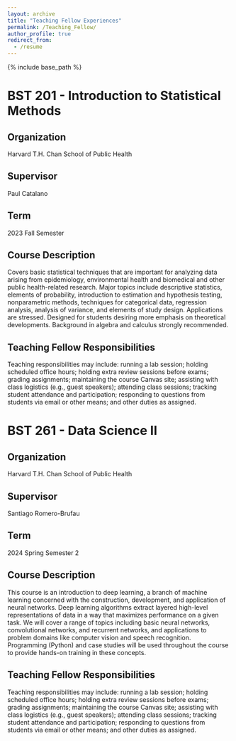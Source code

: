 ```yaml
---
layout: archive
title: "Teaching Fellow Experiences"
permalink: /Teaching_Fellow/
author_profile: true
redirect_from:
  - /resume
---
```


{% include base_path %}

# BST 201 - Introduction to Statistical Methods

## Organization
Harvard T.H. Chan School of Public Health

## Supervisor
Paul Catalano

## Term
2023 Fall Semester

## Course Description
Covers basic statistical techniques that are important for analyzing data arising from epidemiology, environmental health and biomedical and other public health-related research. Major topics include descriptive statistics, elements of probability, introduction to estimation and hypothesis testing, nonparametric methods, techniques for categorical data, regression analysis, analysis of variance, and elements of study design. Applications are stressed. Designed for students desiring more emphasis on theoretical developments. Background in algebra and calculus strongly recommended.

## Teaching Fellow Responsibilities
Teaching responsibilities may include: running a lab session; holding scheduled office hours; holding extra review sessions before exams; grading assignments; maintaining the course Canvas site; assisting with class logistics (e.g., guest speakers); attending class sessions; tracking student attendance and participation; responding to questions from students via email or other means; and other duties as assigned.

# BST 261 - Data Science II

## Organization
Harvard T.H. Chan School of Public Health

## Supervisor
Santiago Romero-Brufau

## Term
2024 Spring Semester 2

## Course Description
This course is an introduction to deep learning, a branch of machine learning concerned with the construction, development, and application of neural networks. Deep learning algorithms extract layered high-level representations of data in a way that maximizes performance on a given task. We will cover a range of topics including basic neural networks, convolutional networks, and recurrent networks, and applications to problem domains like computer vision and speech recognition. Programming (Python) and case studies will be used throughout the course to provide hands-on training in these concepts.

## Teaching Fellow Responsibilities
Teaching responsibilities may include: running a lab session; holding scheduled office hours; holding extra review sessions before exams; grading assignments; maintaining the course Canvas site; assisting with class logistics (e.g., guest speakers); attending class sessions; tracking student attendance and participation; responding to questions from students via email or other means; and other duties as assigned.
